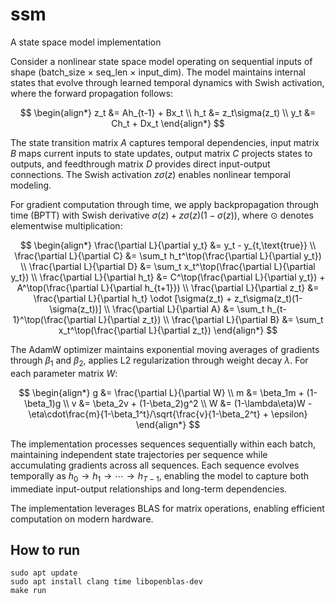 # ssm
A state space model implementation

Consider a nonlinear state space model operating on sequential inputs of shape (batch_size × seq_len × input_dim). The model maintains internal states that evolve through learned temporal dynamics with Swish activation, where the forward propagation follows:

$$
\begin{align*}
z_t &= Ah_{t-1} + Bx_t \\
h_t &= z_t\sigma(z_t) \\
y_t &= Ch_t + Dx_t
\end{align*}
$$

The state transition matrix $A$ captures temporal dependencies, input matrix $B$ maps current inputs to state updates, output matrix $C$ projects states to outputs, and feedthrough matrix $D$ provides direct input-output connections. The Swish activation $z\sigma(z)$ enables nonlinear temporal modeling.

For gradient computation through time, we apply backpropagation through time (BPTT) with Swish derivative $\sigma(z) + z\sigma(z)(1-\sigma(z))$, where $\odot$ denotes elementwise multiplication:

$$
\begin{align*}
\frac{\partial L}{\partial y_t} &= y_t - y_{t,\text{true}} \\
\frac{\partial L}{\partial C} &= \sum_t h_t^\top(\frac{\partial L}{\partial y_t}) \\
\frac{\partial L}{\partial D} &= \sum_t x_t^\top(\frac{\partial L}{\partial y_t}) \\
\frac{\partial L}{\partial h_t} &= C^\top(\frac{\partial L}{\partial y_t}) + A^\top(\frac{\partial L}{\partial h_{t+1}}) \\
\frac{\partial L}{\partial z_t} &= \frac{\partial L}{\partial h_t} \odot [\sigma(z_t) + z_t\sigma(z_t)(1-\sigma(z_t))] \\
\frac{\partial L}{\partial A} &= \sum_t h_{t-1}^\top(\frac{\partial L}{\partial z_t}) \\
\frac{\partial L}{\partial B} &= \sum_t x_t^\top(\frac{\partial L}{\partial z_t})
\end{align*}
$$

The AdamW optimizer maintains exponential moving averages of gradients through $\beta_1$ and $\beta_2$, applies L2 regularization through weight decay $\lambda$. For each parameter matrix $W$:

$$
\begin{align*}
g &= \frac{\partial L}{\partial W} \\
m &= \beta_1m + (1-\beta_1)g \\
v &= \beta_2v + (1-\beta_2)g^2 \\
W &= (1-\lambda\eta)W - \eta\cdot\frac{m}{1-\beta_1^t}/\sqrt{\frac{v}{1-\beta_2^t} + \epsilon}
\end{align*}
$$

The implementation processes sequences sequentially within each batch, maintaining independent state trajectories per sequence while accumulating gradients across all sequences. Each sequence evolves temporally as $h_0 \rightarrow h_1 \rightarrow \cdots \rightarrow h_{T-1}$, enabling the model to capture both immediate input-output relationships and long-term dependencies.

The implementation leverages BLAS for matrix operations, enabling efficient computation on modern hardware.

## How to run
```
sudo apt update
sudo apt install clang time libopenblas-dev
make run
```